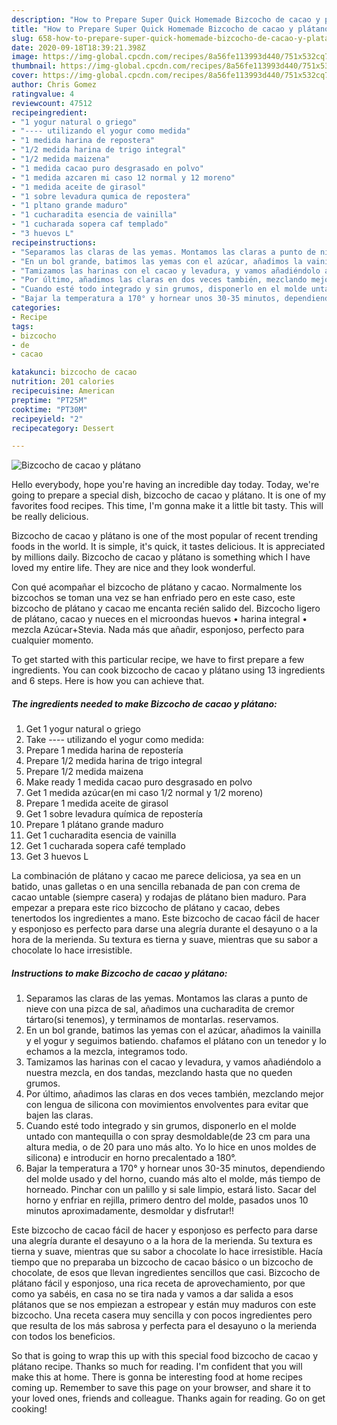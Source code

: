```yaml
---
description: "How to Prepare Super Quick Homemade Bizcocho de cacao y plátano"
title: "How to Prepare Super Quick Homemade Bizcocho de cacao y plátano"
slug: 658-how-to-prepare-super-quick-homemade-bizcocho-de-cacao-y-platano
date: 2020-09-18T18:39:21.398Z
image: https://img-global.cpcdn.com/recipes/8a56fe113993d440/751x532cq70/bizcocho-de-cacao-y-platano-foto-principal.jpg
thumbnail: https://img-global.cpcdn.com/recipes/8a56fe113993d440/751x532cq70/bizcocho-de-cacao-y-platano-foto-principal.jpg
cover: https://img-global.cpcdn.com/recipes/8a56fe113993d440/751x532cq70/bizcocho-de-cacao-y-platano-foto-principal.jpg
author: Chris Gomez
ratingvalue: 4
reviewcount: 47512
recipeingredient:
- "1 yogur natural o griego"
- "---- utilizando el yogur como medida"
- "1 medida harina de repostera"
- "1/2 medida harina de trigo integral"
- "1/2 medida maizena"
- "1 medida cacao puro desgrasado en polvo"
- "1 medida azcaren mi caso 12 normal y 12 moreno"
- "1 medida aceite de girasol"
- "1 sobre levadura qumica de repostera"
- "1 pltano grande maduro"
- "1 cucharadita esencia de vainilla"
- "1 cucharada sopera caf templado"
- "3 huevos L"
recipeinstructions:
- "Separamos las claras de las yemas. Montamos las claras a punto de nieve con una pizca de sal, añadimos una cucharadita de cremor tártaro(si tenemos), y terminamos de montarlas. reservamos."
- "En un bol grande, batimos las yemas con el azúcar, añadimos la vainilla y el yogur y seguimos batiendo. chafamos el plátano con un tenedor y lo echamos a la mezcla, integramos todo."
- "Tamizamos las harinas con el cacao y levadura, y vamos añadiéndolo a nuestra mezcla, en dos tandas, mezclando hasta que no queden grumos."
- "Por último, añadimos las claras en dos veces también, mezclando mejor con lengua de silicona con movimientos envolventes para evitar que bajen las claras."
- "Cuando esté todo integrado y sin grumos, disponerlo en el molde untado con mantequilla o con spray desmoldable(de 23 cm para una altura media, o de 20 para uno más alto. Yo lo hice en unos moldes de silicona) e introducir en horno precalentado a 180°."
- "Bajar la temperatura a 170° y hornear unos 30-35 minutos, dependiendo del molde usado y del horno, cuando más alto el molde, más tiempo de horneado. Pinchar con un palillo y si sale limpio, estará listo. Sacar del horno y enfriar en rejilla, primero dentro del molde, pasados unos 10 minutos aproximadamente, desmoldar y disfrutar!!"
categories:
- Recipe
tags:
- bizcocho
- de
- cacao

katakunci: bizcocho de cacao 
nutrition: 201 calories
recipecuisine: American
preptime: "PT25M"
cooktime: "PT30M"
recipeyield: "2"
recipecategory: Dessert

---
```



![Bizcocho de cacao y plátano](https://img-global.cpcdn.com/recipes/8a56fe113993d440/751x532cq70/bizcocho-de-cacao-y-platano-foto-principal.jpg)

Hello everybody, hope you're having an incredible day today. Today, we're going to prepare a special dish, bizcocho de cacao y plátano. It is one of my favorites food recipes. This time, I'm gonna make it a little bit tasty. This will be really delicious.

Bizcocho de cacao y plátano is one of the most popular of recent trending foods in the world. It is simple, it's quick, it tastes delicious. It is appreciated by millions daily. Bizcocho de cacao y plátano is something which I have loved my entire life. They are nice and they look wonderful.

Con qué acompañar el bizcocho de plátano y cacao. Normalmente los bizcochos se toman una vez se han enfriado pero en este caso, este bizcocho de plátano y cacao me encanta recién salido del. Bizcocho ligero de plátano, cacao y nueces en el microondas huevos • harina integral • mezcla Azúcar+Stevia. Nada más que añadir, esponjoso, perfecto para cualquier momento.


To get started with this particular recipe, we have to first prepare a few ingredients. You can cook bizcocho de cacao y plátano using 13 ingredients and 6 steps. Here is how you can achieve that.

<!--inarticleads1-->

##### The ingredients needed to make Bizcocho de cacao y plátano:

1. Get 1 yogur natural o griego
1. Take ---- utilizando el yogur como medida:
1. Prepare 1 medida harina de repostería
1. Prepare 1/2 medida harina de trigo integral
1. Prepare 1/2 medida maizena
1. Make ready 1 medida cacao puro desgrasado en polvo
1. Get 1 medida azúcar(en mi caso 1/2 normal y 1/2 moreno)
1. Prepare 1 medida aceite de girasol
1. Get 1 sobre levadura química de repostería
1. Prepare 1 plátano grande maduro
1. Get 1 cucharadita esencia de vainilla
1. Get 1 cucharada sopera café templado
1. Get 3 huevos L


La combinación de plátano y cacao me parece deliciosa, ya sea en un batido, unas galletas o en una sencilla rebanada de pan con crema de cacao untable (siempre casera) y rodajas de plátano bien maduro. Para empezar a prepara este rico bizcocho de plátano y cacao, debes tenertodos los ingredientes a mano. Este bizcocho de cacao fácil de hacer y esponjoso es perfecto para darse una alegría durante el desayuno o a la hora de la merienda. Su textura es tierna y suave, mientras que su sabor a chocolate lo hace irresistible. 

<!--inarticleads2-->

##### Instructions to make Bizcocho de cacao y plátano:

1. Separamos las claras de las yemas. Montamos las claras a punto de nieve con una pizca de sal, añadimos una cucharadita de cremor tártaro(si tenemos), y terminamos de montarlas. reservamos.
1. En un bol grande, batimos las yemas con el azúcar, añadimos la vainilla y el yogur y seguimos batiendo. chafamos el plátano con un tenedor y lo echamos a la mezcla, integramos todo.
1. Tamizamos las harinas con el cacao y levadura, y vamos añadiéndolo a nuestra mezcla, en dos tandas, mezclando hasta que no queden grumos.
1. Por último, añadimos las claras en dos veces también, mezclando mejor con lengua de silicona con movimientos envolventes para evitar que bajen las claras.
1. Cuando esté todo integrado y sin grumos, disponerlo en el molde untado con mantequilla o con spray desmoldable(de 23 cm para una altura media, o de 20 para uno más alto. Yo lo hice en unos moldes de silicona) e introducir en horno precalentado a 180°.
1. Bajar la temperatura a 170° y hornear unos 30-35 minutos, dependiendo del molde usado y del horno, cuando más alto el molde, más tiempo de horneado. Pinchar con un palillo y si sale limpio, estará listo. Sacar del horno y enfriar en rejilla, primero dentro del molde, pasados unos 10 minutos aproximadamente, desmoldar y disfrutar!!


Este bizcocho de cacao fácil de hacer y esponjoso es perfecto para darse una alegría durante el desayuno o a la hora de la merienda. Su textura es tierna y suave, mientras que su sabor a chocolate lo hace irresistible. Hacía tiempo que no preparaba un bizcocho de cacao básico o un bizcocho de chocolate, de esos que llevan ingredientes sencillos que casi. Bizcocho de plátano fácil y esponjoso, una rica receta de aprovechamiento, por que como ya sabéis, en casa no se tira nada y vamos a dar salida a esos plátanos que se nos empiezan a estropear y están muy maduros con este bizcocho. Una receta casera muy sencilla y con pocos ingredientes pero que resulta de los más sabrosa y perfecta para el desayuno o la merienda con todos los beneficios. 

So that is going to wrap this up with this special food bizcocho de cacao y plátano recipe. Thanks so much for reading. I'm confident that you will make this at home. There is gonna be interesting food at home recipes coming up. Remember to save this page on your browser, and share it to your loved ones, friends and colleague. Thanks again for reading. Go on get cooking!

